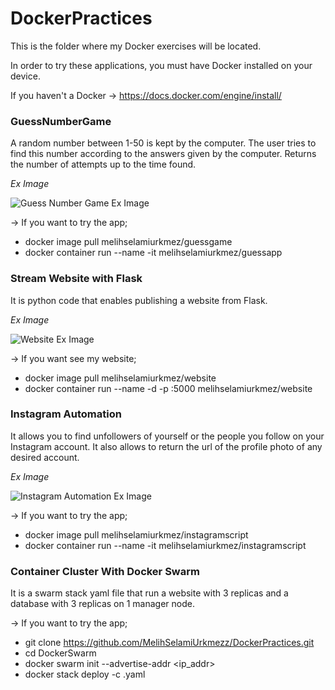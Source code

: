 # DockerPractices
This is the folder where my Docker exercises will be located.

In order to try these applications, you must have Docker installed on your device.

If you haven't a Docker -> https://docs.docker.com/engine/install/

### GuessNumberGame

A random number between 1-50 is kept by the computer. The user tries to find this number according to the answers given by the computer. Returns the number of attempts up to the time found.

*Ex Image*

![Guess Number Game Ex Image](https://github.com/MelihSelamiUrkmezz/DockerPractices/blob/master/GuessNumberGame/ExImage.png)

-> If you want to try the app;

- docker image pull melihselamiurkmez/guessgame
- docker container run --name <containername> -it melihselamiurkmez/guessapp 

### Stream Website with Flask

It is python code that enables publishing a website from Flask.

*Ex Image*

![Website Ex Image](https://github.com/MelihSelamiUrkmezz/DockerPractices/blob/master/FlaskStream/website.png)

-> If you want see my website;

- docker image pull melihselamiurkmez/website
- docker container run --name <containername> -d -p <port>:5000 melihselamiurkmez/website 

### Instagram Automation

It allows you to find unfollowers of yourself or the people you follow on your Instagram account. It also allows to return the url of the profile photo of any desired account.

*Ex Image*

![Instagram Automation Ex Image](https://github.com/MelihSelamiUrkmezz/DockerPractices/blob/master/InstagramAutomation/instauto.png)

-> If you want to try the app;

- docker image pull melihselamiurkmez/instagramscript
- docker container run --name <containername> -it melihselamiurkmez/instagramscript

### Container Cluster With Docker Swarm

It is a swarm stack yaml file that run a website with 3 replicas and a database with 3 replicas on 1 manager node.

-> If you want to try the app;
- git clone https://github.com/MelihSelamiUrkmezz/DockerPractices.git
- cd DockerSwarm
- docker swarm init --advertise-addr <ip_addr> 
- docker stack deploy -c <composename>.yaml <stackname>


